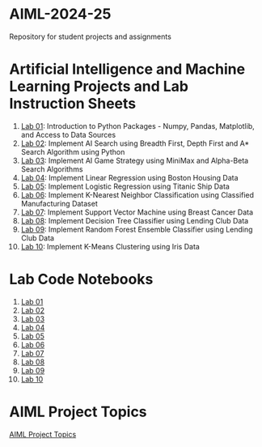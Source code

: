 # AIML-2024-25
Repository for student projects and assignments
# Artificial Intelligence and Machine Learning Projects and Lab Instruction Sheets
1. [Lab 01](https://github.com/kirankumareranki/AIML-2025/blob/main/AIML_A1.pdf): Introduction to Python Packages - Numpy, Pandas, Matplotlib, and Access to Data Sources
1. [Lab 02](): Implement AI Search using Breadth First, Depth First and A* Search Algorithm using Python
1. [Lab 03](): Implement AI Game Strategy using MiniMax and Alpha-Beta Search Algorithms
1. [Lab 04](): Implement Linear Regression using Boston Housing Data
1. [Lab 05](): Implement Logistic Regression using Titanic Ship Data
1. [Lab 06](): Implement K-Nearest Neighbor Classification using Classified Manufacturing Dataset
1. [Lab 07](): Implement Support Vector Machine using Breast Cancer Data
1. [Lab 08](): Implement Decision Tree Classifier using Lending Club Data
2. [Lab 09](): Implement Random Forest Ensemble Classifier using Lending Club Data
3. [Lab 10](): Implement K-Means Clustering using Iris Data


# Lab Code Notebooks
1. [Lab 01](https://github.com/kirankumareranki/AIML-2025/blob/main/Lab01-AIML.ipynb)
2. [Lab 02]()
3. [Lab 03]()
4. [Lab 04]()
5. [Lab 05]()
6. [Lab 06]()
7. [Lab 07]()
8. [Lab 08]()
9. [Lab 09]()
10. [Lab 10]()
    
# AIML Project Topics 
[AIML Project Topics](https://github.com/kirankumareranki/AIML-2023/blob/main/projects.pdf)

